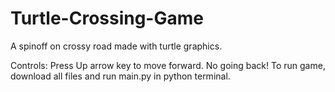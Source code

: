 # Turtle-Crossing-Game
A spinoff on crossy road made with turtle graphics. 

Controls: Press Up arrow key to move forward. No going back!
To run game, download all files and run main.py in python terminal.
